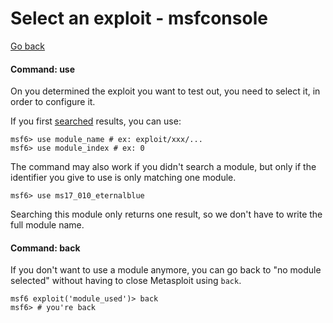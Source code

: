 # Select an exploit - msfconsole

[Go back](../index.md#msfconsole)

<div class="row row-cols-md-2"><div>

#### Command: use

On you determined the exploit you want to test out, you need to select it, in order to configure it.

If you first [searched](msf_search.md) results, you can use:

```shell!
msf6> use module_name # ex: exploit/xxx/...
msf6> use module_index # ex: 0
```

The command may also work if you didn't search a module, but only if the identifier you give to use is only matching one module.

```shell!
msf6> use ms17_010_eternalblue
```

Searching this module only returns one result, so we don't have to write the full module name.
</div><div>

#### Command: back

If you don't want to use a module anymore, you can go back to "no module selected" without having to close Metasploit using `back`.

```shell!
msf6 exploit('module_used')> back
msf6> # you're back
```
</div></div>